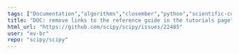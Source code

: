 ```yaml
---
tags: ["Documentation","algorithms","closember","python","scientific-computing","scipy"]
title: "DOC: remove links to the reference guide in the tutorials page"
html_url: "https://github.com/scipy/scipy/issues/22485"
user: "ev-br"
repo: "scipy/scipy"
---
```


